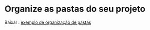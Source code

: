# Organize as pastas do seu projeto



Baixar : [exemplo de organização de pastas](pastas_do_projeto.zip)